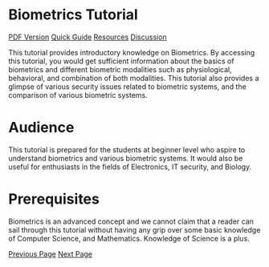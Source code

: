 # Biometrics Tutorial
[PDF Version](../biometrics/biometrics_pdf_version.md)
[Quick Guide](../biometrics/biometrics_quick_guide.md)
[Resources](../biometrics/biometrics_useful_resources.md)
[Discussion](../biometrics/biometrics_discussion.md)

This tutorial provides introductory knowledge on Biometrics. By accessing this tutorial, you would get sufficient information about the basics of biometrics and different biometric modalities such as physiological, behavioral, and combination of both modalities. This tutorial also provides a glimpse of various security issues related to biometric systems, and the comparison of various biometric systems.

# Audience
This tutorial is prepared for the students at beginner level who aspire to understand biometrics and various biometric systems. It would also be useful for enthusiasts in the fields of Electronics, IT security, and Biology.

# Prerequisites
Biometrics is an advanced concept and we cannot claim that a reader can sail through this tutorial without having any grip over some basic knowledge of Computer Science, and Mathematics. Knowledge of Science is a plus.


[Previous Page](../biometrics/index.md) [Next Page](../biometrics/biometrics_overview.md) 
